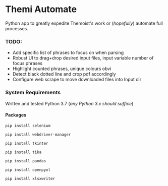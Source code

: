 # Themi Automate

Python app to greatly expedite Themoist's work or (_hopefully_) automate full processes.

### TODO:

* Add specific list of phrases to focus on when parsing
* Robust UI to drag+drop desired input files, input variable number of focus phrases
* Highlight counted phrases, unique colours obvi
* Detect black dotted line and crop pdf accordingly
* Configure web scrape to move downloaded files into Input dir


### System Requirements

Written and tested Python 3.7 (_any Python 3.x should suffice_)

#### Packages

```
pip install selenium
```
```
pip install webdriver-manager
```
```
pip install tkinter
```
```
pip install tika
```
```
pip install pandas
```
```
pip install openpyxl
```
```
pip install xlsxwriter
```
